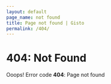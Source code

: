 ```yaml
---
layout: default
page_name: not found
title: Page not found | Gisto
permalink: /404/
---
```


# 404: Not Found

Ooops! Error code **404**: Page not found
